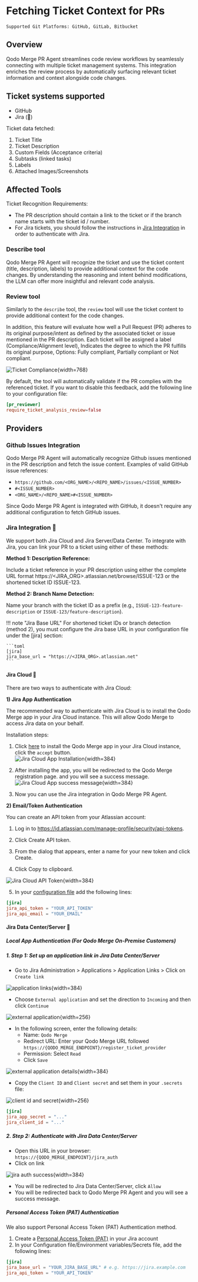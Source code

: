 # Fetching Ticket Context for PRs
`Supported Git Platforms: GitHub, GitLab, Bitbucket`

## Overview
Qodo Merge PR Agent streamlines code review workflows by seamlessly connecting with multiple ticket management systems.
This integration enriches the review process by automatically surfacing relevant ticket information and context alongside code changes.

## Ticket systems supported
- GitHub
- Jira (💎)

Ticket data fetched:

1. Ticket Title
2. Ticket Description
3. Custom Fields (Acceptance criteria)
4. Subtasks (linked tasks)
5. Labels
6. Attached Images/Screenshots

## Affected Tools

Ticket Recognition Requirements:

- The PR description should contain a link to the ticket or if the branch name starts with the ticket id / number.
- For Jira tickets, you should follow the instructions in [Jira Integration](https://qodo-merge-docs.qodo.ai/core-abilities/fetching_ticket_context/#jira-integration) in order to authenticate with Jira.

### Describe tool
Qodo Merge PR Agent will recognize the ticket and use the ticket content (title, description, labels) to provide additional context for the code changes.
By understanding the reasoning and intent behind modifications, the LLM can offer more insightful and relevant code analysis.

### Review tool
Similarly to the `describe` tool, the `review` tool will use the ticket content to provide additional context for the code changes.

In addition, this feature will evaluate how well a Pull Request (PR) adheres to its original purpose/intent as defined by the associated ticket or issue mentioned in the PR description.
Each ticket will be assigned a label (Compliance/Alignment level), Indicates the degree to which the PR fulfills its original purpose, Options: Fully compliant, Partially compliant or Not compliant.


![Ticket Compliance](https://www.qodo.ai/images/pr_agent/ticket_compliance_review.png){width=768}

By default, the tool will automatically validate if the PR complies with the referenced ticket.
If you want to disable this feedback, add the following line to your configuration file:

```toml
[pr_reviewer]
require_ticket_analysis_review=false
```

## Providers

### Github Issues Integration

Qodo Merge PR Agent will automatically recognize Github issues mentioned in the PR description and fetch the issue content.
Examples of valid GitHub issue references:

- `https://github.com/<ORG_NAME>/<REPO_NAME>/issues/<ISSUE_NUMBER>`
- `#<ISSUE_NUMBER>`
- `<ORG_NAME>/<REPO_NAME>#<ISSUE_NUMBER>`

Since Qodo Merge PR Agent is integrated with GitHub, it doesn't require any additional configuration to fetch GitHub issues.

### Jira Integration 💎

We support both Jira Cloud and Jira Server/Data Center.
To integrate with Jira, you can link your PR to a ticket using either of these methods:

**Method 1: Description Reference:**

Include a ticket reference in your PR description using either the complete URL format https://<JIRA_ORG>.atlassian.net/browse/ISSUE-123 or the shortened ticket ID ISSUE-123.

**Method 2: Branch Name Detection:**

Name your branch with the ticket ID as a prefix (e.g., `ISSUE-123-feature-description` or `ISSUE-123/feature-description`).

!!! note "Jira Base URL"
    For shortened ticket IDs or branch detection (method 2), you must configure the Jira base URL in your configuration file under the [jira] section:

    ```toml
    [jira]
    jira_base_url = "https://<JIRA_ORG>.atlassian.net"
    ```

#### Jira Cloud 💎
There are two ways to authenticate with Jira Cloud:

**1) Jira App Authentication**

The recommended way to authenticate with Jira Cloud is to install the Qodo Merge app in your Jira Cloud instance. This will allow Qodo Merge to access Jira data on your behalf.

Installation steps:

1. Click [here](https://auth.atlassian.com/authorize?audience=api.atlassian.com&client_id=8krKmA4gMD8mM8z24aRCgPCSepZNP1xf&scope=read%3Ajira-work%20offline_access&redirect_uri=https%3A%2F%2Fregister.jira.pr-agent.codium.ai&state=qodomerge&response_type=code&prompt=consent) to install the Qodo Merge app in your Jira Cloud instance, click the `accept` button.<br>
![Jira Cloud App Installation](https://www.qodo.ai/images/pr_agent/jira_app_installation1.png){width=384}

2. After installing the app, you will be redirected to the Qodo Merge registration page. and you will see a success message.<br>
![Jira Cloud App success message](https://www.qodo.ai/images/pr_agent/jira_app_success.png){width=384}

3. Now you can use the Jira integration in Qodo Merge PR Agent.

**2) Email/Token Authentication**

You can create an API token from your Atlassian account:

1. Log in to https://id.atlassian.com/manage-profile/security/api-tokens.

2. Click Create API token.

3. From the dialog that appears, enter a name for your new token and click Create.

4. Click Copy to clipboard.

![Jira Cloud API Token](https://images.ctfassets.net/zsv3d0ugroxu/1RYvh9lqgeZjjNe5S3Hbfb/155e846a1cb38f30bf17512b6dfd2229/screenshot_NewAPIToken){width=384}

5. In your [configuration file](https://qodo-merge-docs.qodo.ai/usage-guide/configuration_options/) add the following lines:

```toml
[jira]
jira_api_token = "YOUR_API_TOKEN"
jira_api_email = "YOUR_EMAIL"
```


#### Jira Data Center/Server 💎

##### Local App Authentication (For Qodo Merge On-Premise Customers)

##### 1. Step 1: Set up an application link in Jira Data Center/Server
* Go to Jira Administration > Applications > Application Links > Click on `Create link`

![application links](https://www.qodo.ai/images/pr_agent/jira_app_links.png){width=384}
* Choose `External application` and set the direction to `Incoming` and then click `Continue`

![external application](https://www.qodo.ai/images/pr_agent/jira_create_link.png){width=256}
* In the following screen, enter the following details:
    * Name: `Qodo Merge`
    * Redirect URL: Enter your Qodo Merge URL followed  `https://{QODO_MERGE_ENDPOINT}/register_ticket_provider`
    * Permission: Select `Read`
    * Click `Save`

![external application details](https://www.qodo.ai/images/pr_agent/jira_fill_app_link.png){width=384}
* Copy the `Client ID` and `Client secret` and set them in your `.secrets` file:

![client id and secret](https://www.qodo.ai/images/pr_agent/jira_app_credentionals.png){width=256}
```toml
[jira]
jira_app_secret = "..."
jira_client_id = "..."
```

##### 2. Step 2: Authenticate with Jira Data Center/Server
* Open this URL in your browser: `https://{QODO_MERGE_ENDPOINT}/jira_auth`
* Click on link

![jira auth success](https://www.qodo.ai/images/pr_agent/jira_auth_page.png){width=384}

* You will be redirected to Jira Data Center/Server, click `Allow`
* You will be redirected back to Qodo Merge PR Agent and you will see a success message.


##### Personal Access Token (PAT) Authentication
We also support Personal Access Token (PAT) Authentication method.

1. Create a [Personal Access Token (PAT)](https://confluence.atlassian.com/enterprise/using-personal-access-tokens-1026032365.html) in your Jira account
2. In your Configuration file/Environment variables/Secrets file, add the following lines:

```toml
[jira]
jira_base_url = "YOUR_JIRA_BASE_URL" # e.g. https://jira.example.com
jira_api_token = "YOUR_API_TOKEN"
```
